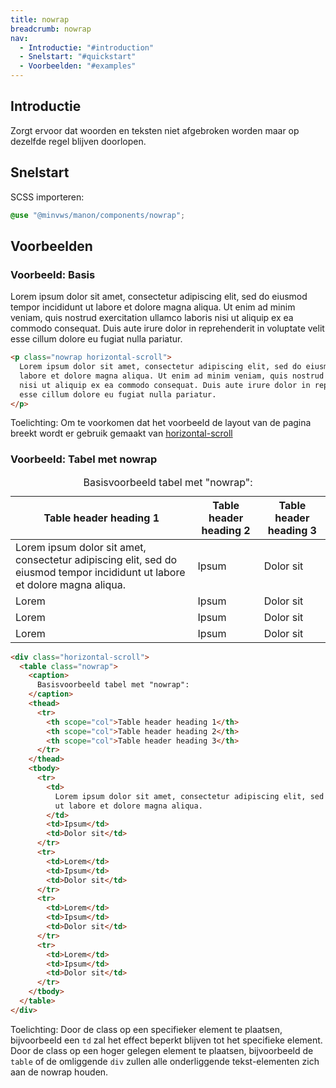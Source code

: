 ```yaml
---
title: nowrap
breadcrumb: nowrap
nav:
  - Introductie: "#introduction"
  - Snelstart: "#quickstart"
  - Voorbeelden: "#examples"
---
```


<h2 id="introduction">Introductie</h2>

Zorgt ervoor dat woorden en teksten niet afgebroken worden maar op dezelfde
regel blijven doorlopen.

<h2 id="quickstart">Snelstart</h2>

SCSS importeren:

```scss
@use "@minvws/manon/components/nowrap";
```

<h2 id="examples">Voorbeelden</h2>

### Voorbeeld: Basis

<p class="nowrap horizontal-scroll">
  Lorem ipsum dolor sit amet, consectetur adipiscing elit, sed do eiusmod tempor incididunt
  ut labore et dolore magna aliqua. Ut enim ad minim veniam, quis nostrud exercitation
  ullamco laboris nisi ut aliquip ex ea commodo consequat. Duis aute irure dolor in
  reprehenderit in voluptate velit esse cillum dolore eu fugiat nulla pariatur.
</p>

```html
<p class="nowrap horizontal-scroll">
  Lorem ipsum dolor sit amet, consectetur adipiscing elit, sed do eiusmod tempor incididunt ut
  labore et dolore magna aliqua. Ut enim ad minim veniam, quis nostrud exercitation ullamco laboris
  nisi ut aliquip ex ea commodo consequat. Duis aute irure dolor in reprehenderit in voluptate velit
  esse cillum dolore eu fugiat nulla pariatur.
</p>
```

<p class="explanation">
  <span>Toelichting:</span> Om te voorkomen dat het voorbeeld de layout van de pagina breekt wordt er  
  gebruik gemaakt van <a href="/utility/horizontal-scroll">horizontal-scroll</a>
</p>

### Voorbeeld: Tabel met nowrap

<div class="horizontal-scroll">
  <table class="nowrap">
    <caption>Basisvoorbeeld tabel met "nowrap":</caption>
    <thead>
      <tr>
        <th scope="col">Table header heading 1</th>
        <th scope="col">Table header heading 2</th>
        <th scope="col">Table header heading 3</th>
      </tr>
    </thead>
    <tbody>
      <tr>
        <td
          >Lorem ipsum dolor sit amet, consectetur adipiscing elit, sed do eiusmod tempor
          incididunt ut labore et dolore magna aliqua.</td
        >
        <td>Ipsum</td>
        <td>Dolor sit</td>
      </tr>
      <tr>
        <td>Lorem</td>
        <td>Ipsum</td>
        <td>Dolor sit</td>
      </tr>
      <tr>
        <td>Lorem</td>
        <td>Ipsum</td>
        <td>Dolor sit</td>
      </tr>
      <tr>
        <td>Lorem</td>
        <td>Ipsum</td>
        <td>Dolor sit</td>
      </tr>
    </tbody>
  </table>
</div>

```html
<div class="horizontal-scroll">
  <table class="nowrap">
    <caption>
      Basisvoorbeeld tabel met "nowrap":
    </caption>
    <thead>
      <tr>
        <th scope="col">Table header heading 1</th>
        <th scope="col">Table header heading 2</th>
        <th scope="col">Table header heading 3</th>
      </tr>
    </thead>
    <tbody>
      <tr>
        <td>
          Lorem ipsum dolor sit amet, consectetur adipiscing elit, sed do eiusmod tempor incididunt
          ut labore et dolore magna aliqua.
        </td>
        <td>Ipsum</td>
        <td>Dolor sit</td>
      </tr>
      <tr>
        <td>Lorem</td>
        <td>Ipsum</td>
        <td>Dolor sit</td>
      </tr>
      <tr>
        <td>Lorem</td>
        <td>Ipsum</td>
        <td>Dolor sit</td>
      </tr>
      <tr>
        <td>Lorem</td>
        <td>Ipsum</td>
        <td>Dolor sit</td>
      </tr>
    </tbody>
  </table>
</div>
```

<p class="explanation">
  <span>Toelichting:</span> Door de class op een specifieker element te plaatsen,
  bijvoorbeeld een <code>td</code> zal het effect beperkt blijven tot het specifieke
  element. Door de class op een hoger gelegen element te plaatsen, bijvoorbeeld de
  <code>table</code>
  of de omliggende <code>div</code> zullen alle onderliggende tekst-elementen zich aan de nowrap houden.
</p>
